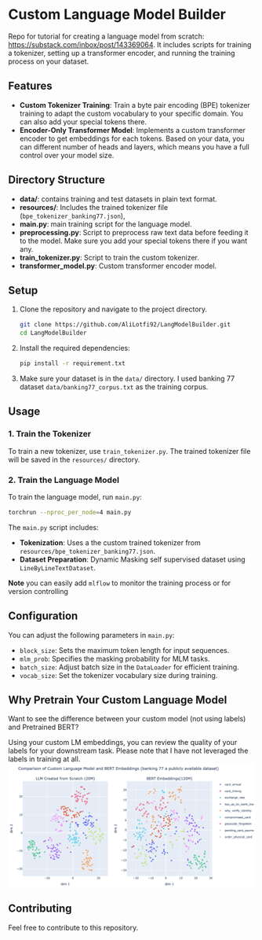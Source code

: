 
# Custom Language Model Builder

Repo for tutorial for creating a language model from scratch:  https://substack.com/inbox/post/143369064. It includes scripts for training a tokenizer, setting up a transformer encoder, and running the training process on your dataset.

## Features

- **Custom Tokenizer Training**: Train a byte pair encoding (BPE) tokenizer training to adapt the custom vocabulary to your specific domain. You can also add your special tokens there.
- **Encoder-Only Transformer Model**: Implements a custom transformer encoder to get embeddings for each tokens. Based on your data, you can different number of heads and layers, which means you have a full control over your model size.

## Directory Structure

- **data/**: contains training and test datasets in plain text format.
- **resources/**: Includes the trained tokenizer file (`bpe_tokenizer_banking77.json`), 
- **main.py**: main training script for the language model.
- **preprocessing.py**: Script to preprocess raw text data before feeding it to the model. Make sure you add your special tokens there if you want any.
- **train_tokenizer.py**: Script to train the custom tokenizer.
- **transformer_model.py**: Custom transformer encoder model.

## Setup

1. Clone the repository and navigate to the project directory.
   ```bash
   git clone https://github.com/AliLotfi92/LangModelBuilder.git
   cd LangModelBuilder
   ```

2. Install the required dependencies:
   ```bash
   pip install -r requirement.txt
   ```

3. Make sure your dataset is in the `data/` directory. I used banking 77 dataset `data/banking77_corpus.txt` as the training corpus.

## Usage

### 1. Train the Tokenizer

To train a new tokenizer, use `train_tokenizer.py`. The trained tokenizer file will be saved in the `resources/` directory.

### 2. Train the Language Model

To train the language model, run `main.py`:
```bash
torchrun --nproc_per_node=4 main.py
```

The `main.py` script includes:
- **Tokenization**: Uses a the custom trained tokenizer from `resources/bpe_tokenizer_banking77.json`.
- **Dataset Preparation**: Dynamic Masking self supervised dataset using `LineByLineTextDataset`.

**Note** you can easily add  `mlflow` to monitor the training process or for version controlling 



## Configuration

You can adjust the following parameters in `main.py`:
- `block_size`: Sets the maximum token length for input sequences.
- `mlm_prob`: Specifies the masking probability for MLM tasks.
- `batch_size`: Adjust batch size in the `DataLoader` for efficient training.
- `vocab_size`: Set the tokenizer vocabulary size during training.

## Why Pretrain Your Custom Language Model

Want to see the difference between your custom model (not using labels) and Pretrained BERT?

Using your custom LM embeddings, you can review the quality of your labels for your downstream task. Please note that I have not leveraged the labels in training at all.   
![Model Comparison](resources/embeddings_comparison.png)



## Contributing

Feel free to contribute to this repository.